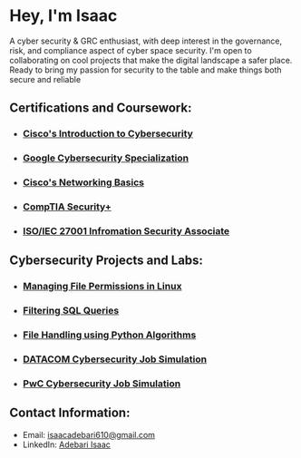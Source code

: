 # Hey, I'm Isaac

A cyber security & GRC enthusiast, with deep interest in the governance, risk, and compliance aspect of cyber space security. I'm open to collaborating on cool projects that make the digital landscape a safer place. Ready to bring my passion for security to the table and make things both secure and reliable

## Certifications and Coursework:

- ### [Cisco's Introduction to Cybersecurity](https://www.credly.com/badges/20980193-d114-40b7-b2a0-be9ae60c8140/linked_in?t=rwji93)
- ### [Google Cybersecurity Specialization](https://www.coursera.org/account/accomplishments/specialization/certificate/GVKDJR7KRBYW)
- ### [Cisco's Networking Basics](https://www.credly.com/badges/089892f8-982c-4ba4-8a66-a5fa921233ca/public_url)
- ### [CompTIA Security+](https://www.credly.com/badges/63c18ad7-905e-4926-aaee-56c1ca36b41e/public_url)
- ### [ISO/IEC 27001 Infromation Security Associate](https://www.skillfront.com/Badges/77666526928209)

## Cybersecurity Projects and Labs:

- ### [Managing File Permissions in Linux](https://github.com/mikeal-12/File-Permissions-in-Linux)
- ### [Filtering SQL Queries](https://github.com/mikeal-12/Apply-Filters-To-SQL-Queries)
- ### [File Handling using Python Algorithms](https://github.com/mikeal-12/File-handling-using-Python-algorithms)
- ### [DATACOM Cybersecurity Job Simulation](https://github.com/mikeal-12/datacom-cybersecurity-job-simulation)
- ### [PwC Cybersecurity Job Simulation](https://github.com/mikeal-12/pwc-cybersecurity-job-simulation)

## Contact Information:

- Email: isaacadebari610@gmail.com
- LinkedIn: [Adebari Isaac](https://www.linkedin.com/in/adebari-isaac)
